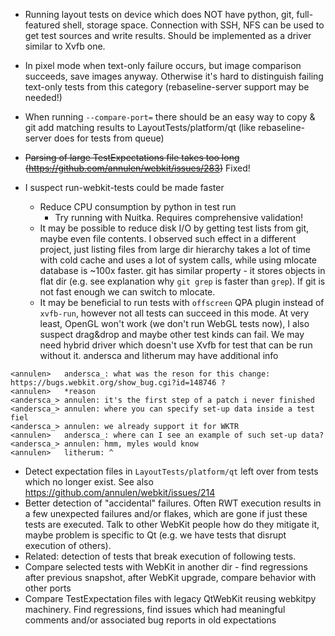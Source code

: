 * Running layout tests on device which does NOT have python, git, full-featured shell, storage space. Connection with SSH, NFS can be used to get test sources and write results. Should be implemented as a driver similar to Xvfb one.

* In pixel mode when text-only failure occurs, but image comparison succeeds, save images anyway. Otherwise it's hard to distinguish failing text-only tests from this category (rebaseline-server support may be needed!)
* When running `--compare-port=` there should be an easy way to copy & git add matching results to LayoutTests/platform/qt (like rebaseline-server does for tests from queue)
* ~~Parsing of large TestExpectations file takes too long (https://github.com/annulen/webkit/issues/283)~~ Fixed!
* I suspect run-webkit-tests could be made faster
   * Reduce CPU consumption by python in test run
       * Try running with Nuitka. Requires comprehensive validation!
   * It may be possible to reduce disk I/O by getting test lists from git, maybe even file contents. I observed such effect in a different project, just listing files from large dir hierarchy takes a lot of time with cold cache and uses a lot of system calls, while using mlocate database is ~100x faster. git has similar property - it stores objects in flat dir (e.g. see explanation why `git grep` is faster than `grep`). If git is not fast enough we can switch to mlocate.
   * It may be beneficial to run tests with `offscreen` QPA plugin instead of `xvfb-run`, however not all tests can succeed in this mode. At very least, OpenGL won't work (we don't run WebGL tests now), I also suspect drag&drop and maybe other test kinds can fail. We may need hybrid driver which doesn't use Xvfb for test that can be run without it. andersca and litherum may have additional info

```
<annulen>	andersca_: what was the reson for this change: https://bugs.webkit.org/show_bug.cgi?id=148746 ?
<annulen>	*reason
<andersca_>	annulen: it's the first step of a patch i never finished
<andersca_>	annulen: where you can specify set-up data inside a test fiel
<andersca_>	annulen: we already support it for WKTR
<annulen>	andersca_: where can I see an example of such set-up data?
<andersca_>	annulen: hmm, myles would know
<annulen>	litherum: ^
```

* Detect expectation files in `LayoutTests/platform/qt` left over from tests which no longer exist. See also https://github.com/annulen/webkit/issues/214
* Better detection of "accidental" failures. Often RWT execution results in a few unexpected failures and/or flakes, which are gone if just these tests are executed. Talk to other WebKit people how do they mitigate it, maybe problem is specific to Qt (e.g. we have tests that disrupt execution of others).
* Related: detection of tests that break execution of following tests.
* Compare selected tests with WebKit in another dir - find regressions after previous snapshot, after WebKit upgrade, compare behavior with other ports
* Compare TestExpectation files with legacy QtWebKit reusing webkitpy machinery. Find regressions, find issues which had meaningful comments and/or associated bug reports in old expectations